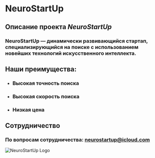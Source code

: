 # NeuroStartUp

## Описание проекта *NeuroStartUp*

### NeuroStartUp — динамически развивающийся стартап, специализирующийся на поиске с использованием новейших технологий искусственного интеллекта. 

## Наши преимущества:

* ### Высокая точность поиска
* ### Высокая скорость поиска
* ### Низкая цена

## Сотрудничество

### По вопросам сотрудничества: neurostartup@icloud.com

![NeuroStartUp Logo](https://camo.githubusercontent.com/c6727c717cad1e4820481abb87524f90782445c5/68747470733a2f2f692e696d6775722e636f6d2f495a4f525769492e706e67)
